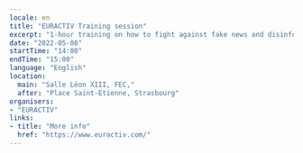 ```yaml
---
locale: en
title: "EURACTIV Training session"
excerpt: "1-hour training on how to fight against fake news and disinformation as a media and the reflexes to adopt as an individual, in relation to the war in Ukraine. There will be a 20-minute presentation followed by a discussion where participants will be able to ask questions and share their experiences. It will be presented by Chris Powers, director of Communications at EURACTIV."
date: "2022-05-08"
startTime: "14:00"
endTime: "15:00"
language: "English"
location:
  main: "Salle Léon XIII, FEC,"
  after: "Place Saint-Etienne, Strasbourg"
organisers:
- "EURACTIV"
links:
- title: "More info"
  href: "https://www.euractiv.com/"
---
```

